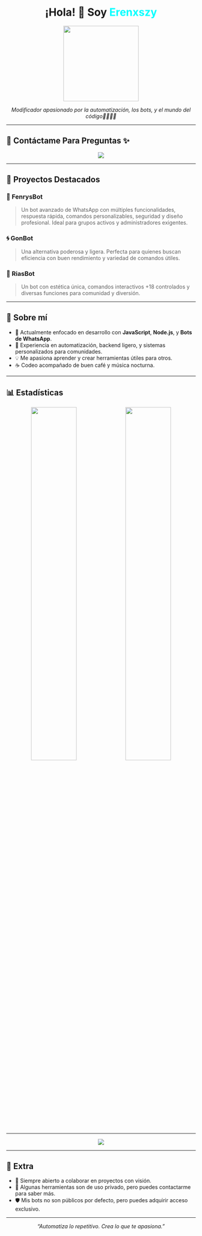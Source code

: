<h1 align="center">¡Hola! 👋 Soy <span style="color:#00FFFF;">Erenxszy</span></h1>

<p align="center">
  <img src="https://files.catbox.moe/lhsvsw.png" width="200" />
</p>

<p align="center">
  <i>Modificador apasionado por la automatización, los bots, y el mundo del código👨🏻‍💻🔰</i>
</p>

---

## 📱 Contáctame Para Preguntas ✨

<p align="center">
  <a href="https://wa.me/18493907272" target="_blank">
    <img src="https://img.shields.io/badge/💬%20WhatsApp-Erenxszy-25D366?style=for-the-badge&logo=whatsapp&logoColor=white"/>
  </a>
</p>

---

## 🚀 Proyectos Destacados

### 🤖 FenrysBot
> Un bot avanzado de WhatsApp con múltiples funcionalidades, respuesta rápida, comandos personalizables, seguridad y diseño profesional. Ideal para grupos activos y administradores exigentes.

### 🌀 GonBot
> Una alternativa poderosa y ligera. Perfecta para quienes buscan eficiencia con buen rendimiento y variedad de comandos útiles.

### 👑 RiasBot
> Un bot con estética única, comandos interactivos +18 controlados y diversas funciones para comunidad y diversión.

---

## 🧠 Sobre mí

- 🔭 Actualmente enfocado en desarrollo con **JavaScript**, **Node.js**, y **Bots de WhatsApp**.
- 🧠 Experiencia en automatización, backend ligero, y sistemas personalizados para comunidades.
- 💡 Me apasiona aprender y crear herramientas útiles para otros.
- ☕ Codeo acompañado de buen café y música nocturna.

---

## 📊 Estadísticas

<p align="center">
  <img src="https://github-readme-stats.vercel.app/api?username=erenxzy&show_icons=true&theme=radical" width="49%" />
  <img src="https://github-readme-stats.vercel.app/api/top-langs/?username=El-brayan502&layout=compact&theme=radical" width="49%" />
</p>

---

<p align="center">
  <img src="https://github-readme-activity-graph.vercel.app/graph?username=El-brayan502&theme=react-dark" />
</p>

---

## 📌 Extra

- 📂 Siempre abierto a colaborar en proyectos con visión.
- 🔐 Algunas herramientas son de uso privado, pero puedes contactarme para saber más.
- 🛡️ Mis bots no son públicos por defecto, pero puedes adquirir acceso exclusivo.

---

<p align="center">
  <i>“Automatiza lo repetitivo. Crea lo que te apasiona.”</i>
</p>
